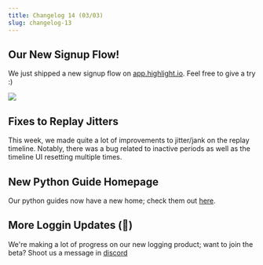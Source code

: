 ```yaml
---
title: Changelog 14 (03/03)
slug: changelog-13
---
```


## Our New Signup Flow!

We just shipped a new signup flow on [app.highlight.io](https://app.highlight.io). Feel free to give a try :)

![](/images/signup.png)

## Fixes to Replay Jitters

This week, we made quite a lot of improvements to jitter/jank on the replay timeline. Notably, there was a bug related to inactive periods as well as the timeline UI resetting multiple times.

## New Python Guide Homepage

Our python guides now have a new home; check them out [here](../../getting-started/backend-sdk/python/1_overview.md).

## More Loggin Updates (🤫)

We're making a lot of progress on our new logging product; want to join the beta? Shoot us a message in [discord](https://highlight.io/community)
